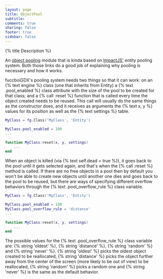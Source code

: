 ```yaml
---
layout: page
title: ObjectPool 
subtitle:
comments: true
sharing: false
footer: true
sidebar: false 
---
```


{% title Description %}

An [object pooling](http://gameprogrammingpatterns.com/object-pool.html) module that is kinda based on 
[ImpactJS'](http://impactjs.com/documentation/entity-pooling) entity pooling system. Both those links
do a good job of explaining why pooling is necessary and how it works.

fuccboiGDX's pooling system needs two things so that it can work: on an {% text engine %} class (one
that inherits from Entity) a {% text .pool_enabled %} class attribute with the size of the pool to be
created for that class; and a {% call :reset %} function that is called every time the object created 
needs to be reused. This call will usually do the same things as the constructor does, and it receives
as arguments the {% text x, y %} values for its position as well as the {% text settings %} table.

~~~ lua
MyClass = fg.Class('MyClass', 'Entity')

MyClass.pool_enabled = 100
...

function MyClass:reset(x, y, settings)
    ...
end
~~~ 

When an object is killed (via {% text self.dead = true %}), it goes back to the pool until it gets
selected again, and that's when the {% call :reset %} method is called. If there are no free objects
in a pool then by default you won't be able to create new objects until another one dies and goes back to the
pool to be reused, but there are ways of specifying different overflow behaviors through the {% text .pool_overflow_rule %} 
class variable.

~~~ lua
MyClass = fg.Class('MyClass', 'Entity')

MyClass.pool_enabled = 100
MyClass.pool_overflow_rule = 'distance'
...

function MyClass:reset(x, y, settings)
    ...
end
~~~ 

The possible values for the {% text .pool_overflow_rule %} class variable are: {% string 'oldest' %}, {% string 'distance' %},
{% string 'random' %} and {% string 'never' %}. {% string 'oldest' %} picks the oldest object created to be reallocated, {% string 'distance' %}
picks the object further away from the center of the screen (more likely to be out of view) to be reallocated, {% string 'random' %} picks a random one 
and {% string 'never' %} is the same as the default behavior.
